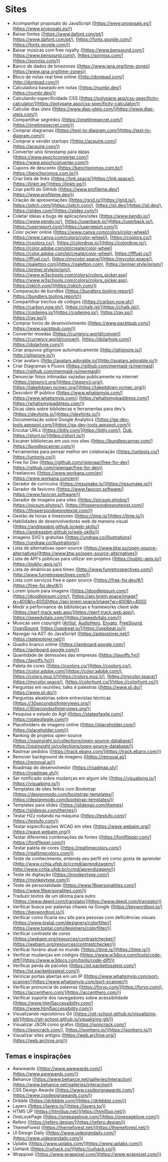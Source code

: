 # Sites

- Acompanhar proposals do JavaScript ([https://www.proposals.es/](https://www.proposals.es/))
- Baixar fontes ([https://www.dafont.com/pt/](https://www.dafont.com/pt/), [https://fonts.google.com/](https://fonts.google.com/))
- Baixar músicas com free royalty ([https://www.bensound.com/](https://www.bensound.com/), [https://sonniss.com/](https://sonniss.com/))
- Banco de dados de timezones ([https://www.iana.org/time-zones](https://www.iana.org/time-zones))
- Bloco de notas real time online ([http://dontpad.com/](http://dontpad.com/))
- Calculadora baseado em notas ([https://numbr.dev/](https://numbr.dev/))
- Calculando especificidade CSS ([https://polypane.app/css-specificity-calculator/](https://polypane.app/css-specificity-calculator/))
- Calcular dias úteis ([https://www.dias-uteis.com/](https://www.dias-uteis.com/))
- Compartilhar segredos ([https://onetimesecret.com/](https://onetimesecret.com/))
- Comprar diagramas ([https://text-to-diagram.com/](https://text-to-diagram.com/))
- Comprar e vender startups ([https://acquire.com/](https://acquire.com/))
- Converter unix timestamp para datas ([https://www.epochconverter.com/](https://www.epochconverter.com/))
- Cupons de desconto ([https://benchpromos.com.br/](https://benchpromos.com.br/))
- Criar lista de links ([https://link.space/](https://link.space/), [https://linktr.ee/](https://linktr.ee/))
- Criar perfil do GitHub ([https://www.profileme.dev/](https://www.profileme.dev/))
- Criação de apresentações ([https://grid.is/](https://grid.is/), [https://pitch.com/](https://pitch.com/), [https://sli.dev/](https://sli.dev/), [https://slides.com/](https://slides.com/))
- Coletar ideias e bugs de aplicações/sites ([https://www.pendo.io/](https://www.pendo.io/), [https://userback.io/](https://userback.io/), [https://userreport.com/](https://userreport.com/))
- Color picker online ([https://www.canva.com/colors/color-wheel/](https://www.canva.com/colors/color-wheel/), [https://coolors.co/](https://coolors.co/), [https://colordrop.io/](https://colordrop.io/), [https://color.adobe.com/pt/create/color-wheel](https://color.adobe.com/pt/create/color-wheel), [https://fffuel.co/](https://fffuel.co/), [https://mycolor.space/](https://mycolor.space/), [https://paletton.com](https://paletton.com), [https://primer.style/prism/](https://primer.style/prism/), [https://www.w3schools.com/colors/colors_picker.asp](https://www.w3schools.com/colors/colors_picker.asp), [https://oklch.com/](https://oklch.com/))
- Comparação de bundles ([https://bundlers.tooling.report/](https://bundlers.tooling.report/))
- Compartilhar trechos de códigos ([https://carbon.now.sh/](https://carbon.now.sh/), [https://chalk.ist/](https://chalk.ist/), [https://codeimg.io/](https://codeimg.io/), [https://ray.so/](https://ray.so/))
- Comprar livros de desenvolvimento ([https://www.packtpub.com/](https://www.packtpub.com/))
- Converter moedas ([https://currency.world/convert](https://currency.world/convert), [https://dolarhoje.com/](https://dolarhoje.com/))
- Criar arquivos gitignore automaticamente ([http://gitignore.io/](http://gitignore.io/))
- Criar avatars ([http://avatars.adorable.io/](http://avatars.adorable.io/))
- Criar Diagramas e Fluxos ([https://github.com/mermaid-js/mermaid](https://github.com/mermaid-js/mermaid))
- Denunciar fotos intimadas vazadas publicamente na internet ([https://stopncii.org/](https://stopncii.org/), [https://takeitdown.ncmec.org/](https://takeitdown.ncmec.org/))
- Descobrir IP público ([https://www.whatismyip.com/](https://www.whatismyip.com/) [https://whatismyipaddress.com/](https://whatismyipaddress.com/))
- Dicas úteis sobre bibliotecas e ferramentas para dev's ([https://devhints.io/](https://devhints.io/))
- Documentação sobre Google Analytics ([https://ga-dev-tools.appspot.com/](https://ga-dev-tools.appspot.com/))
- Encutar URLs ([https://bitly.com/](https://bitly.com/), [Dub](https://dub.co/), [https://short.io/](https://short.io/))
- Escaner bibliotecas em uso nos sites ([https://bundlescanner.com/](https://bundlescanner.com/))
- Ferramentas para pensar melhor em colaboração ([https://untools.co/](https://untools.co/))
- Free for Dev ([https://github.com/ripienaar/free-for-dev](https://github.com/ripienaar/free-for-dev))
- Freelances ([https://www.workana.com/en](https://www.workana.com/en))
- Gerador de curriculos ([https://resumake.io/](https://resumake.io/))
- Gerador de favicons ([https://www.favicon.software/](https://www.favicon.software/))
- Gerador de imagens para sites ([https://picsum.photos/](https://picsum.photos/), [https://thispersondoesnotexist.com/](https://thispersondoesnotexist.com/))
- Gestão de horas e timezones ([https://time.is/](https://time.is/))
- Habilidades de desenvolvedores web de maneira visual ([https://andreasbm.github.io/web-skills/](https://andreasbm.github.io/web-skills/))
- Imagens SVG's gratuitas ([https://undraw.co/illustrations](https://undraw.co/illustrations))
- Lista de alternativas open-source ((https://www.btw.so/open-source-alternatives)[https://www.btw.so/open-source-alternatives])
- Lista de API's públicas para utilizar em projetos ([https://public-apis.io/](https://public-apis.io/))
- Lista de dinâmicas para times ([http://www.funretrospectives.com/](http://www.funretrospectives.com/))
- Lista com serviços free e open source ([https://free-for.dev/#/](https://free-for.dev/#/))
- Lorem ipsum para imagens ([https://doodleipsum.com/](https://doodleipsum.com/), [https://api.lorem.space/image?w=400&h=400](https://api.lorem.space/image?w=400&h=400))
- Medir a performance de bibliotecas e frameworks client side ([https://perf-track.web.app/](https://perf-track.web.app/), [https://speedvitals.com/](https://speedvitals.com/))
- Musicas sem copyright ([Artlist](https://artlist.io/), [AudioHero](https://www.audiohero.com/), [Envato](https://www.envato.com/), [FreeSound](https://freesound.org/), [OvaniSound](https://ovanisound.com/), [https://uppbeat.io/](https://uppbeat.io/))
- Navegar na AST do JavaScript ([https://astexplorer.net/](https://astexplorer.net/))
- Quadro branco online ([https://jamboard.google.com/](https://jamboard.google.com/))
- Quantidade de demissões das empresas ([https://layoffs.fyi/](https://layoffs.fyi/))
- Paleta de cores ([https://coolors.co/](https://coolors.co/), [https://color.adobe.com/](https://color.adobe.com/), [https://colors.muz.li/](https://colors.muz.li/), [https://mycolor.space/](https://mycolor.space/), [https://colorhunt.co/](https://colorhunt.co/))
- Perguntas em reuniões, talks e palestras ([https://www.sli.do/](https://www.sli.do/))
- Perguntas aleatórias sobre entrevistas técnicas ([https://30secondsofinterviews.org/](https://30secondsofinterviews.org/))
- Pesquisa e estado do Ágil ([https://stateofagile.com/](https://stateofagile.com/))
- Placeholders de imagens online ([https://placeholder.com/](https://placeholder.com/))
- Ranking de projetos open-source ([https://ossinsight.io/collections/open-source-database/](https://ossinsight.io/collections/open-source-database/))
- Rastrear pedidos ([https://track.ebanx.com/](https://track.ebanx.com/))
- Remover background de imagens ([https://removal.ai/](https://removal.ai/))
- Roadmap do desenvolvedor ([https://roadmap.sh/](https://roadmap.sh/))
- Ser notificado sobre mudanças em algum site ([https://visualping.io/](https://visualping.io/))
- Templates de sites feitos com Bootstrap ([https://designmodo.com/bootstrap-templates/](https://designmodo.com/bootstrap-templates/))
- Templates para slides ([https://slidesgo.com/themes](https://slidesgo.com/themes))
- Testar HZz rodando na máquina ([https://testufo.com/](https://testufo.com/))
- Testar especificações WCAG em sites ([https://wave.webaim.org/](https://wave.webaim.org/))
- Testar diferentes combinações de fontes ([https://fontflipper.com/](https://fontflipper.com/))
- Testar paleta de cores ([https://realtimecolors.com/](https://realtimecolors.com/))
- Teste de conhecimento, entenda seu perfil em como gosta de aprender ([http://www.cchla.ufpb.br/ccmd/aprendizagem/](http://www.cchla.ufpb.br/ccmd/aprendizagem/))
- Teste de digitação ([https://monkeytype.com/](https://monkeytype.com/))
- Teste de personalidade ([https://www.16personalities.com/](https://www.16personalities.com/))
- Traduzir textos de um idioma para outro ([https://www.deepl.com/translator](https://www.deepl.com/translator))
- Verificar busca por palavras chaves na Google ([https://keywordtool.io/](https://keywordtool.io/))
- Verificar como ficaria seu site para pessoas com deficiências visuais ([https://www.toptal.com/designers/colorfilter/](https://www.toptal.com/designers/colorfilter/))
- Verificar contraste de cores ([https://webaim.org/resources/contrastchecker/](https://webaim.org/resources/contrastchecker/))
- Verificar horário atual no mundo ([https://time.is/](https://time.is/))
- Verificar mudanças em códigos ([https://www.w3docs.com/tools/code-diff/](https://www.w3docs.com/tools/code-diff/))
- Verificar perda de pacotes ([https://pt.packetlosstest.com/](https://pt.packetlosstest.com/))
- Veriricar portas abertas em um IP ([https://www.whatismyip.com/port-scanner/](https://www.whatismyip.com/port-scanner/))
- Verificar pronuncia de palavras ([https://forvo.com/](https://forvo.com/), [https://accenthero.com/](https://accenthero.com/))
- Verificar suporte dos navegadores sobre acessibilidade ([https://www.html5accessibility.com/](https://www.html5accessibility.com/))
- Visualizando repositórios Git ([https://git-school.github.io/visualizing-git/](https://git-school.github.io/visualizing-git/))
- Visualizar JSON como grafos ([https://jsoncrack.com/](https://jsoncrack.com/), [https://jsonhero.io/](https://jsonhero.io/))
- Visualizar sites antigos ([https://web.archive.org/](https://web.archive.org/))

## Temas e inspirações
- Awwwards ([https://www.awwwards.com/](https://www.awwwards.com/))
- Behance ([https://www.behance.net/galleries/interaction](https://www.behance.net/galleries/interaction))
- CSS Design Awards ([https://www.cssdesignawards.com/](https://www.cssdesignawards.com/))
- Dribble ([https://dribbble.com/](https://dribbble.com/))
- Layers ([https://layers.to/](https://layers.to/))
- HTM5 UP ([https://html5up.net/](https://html5up.net/))
- OneLovePage ([https://onepagelove.com/](https://onepagelove.com/))
- Refero ([https://refero.design/](https://refero.design/))
- ThemeForest ([https://themeforest.net/](https://themeforest.net/))
- UI Design Daily ([https://www.uidesigndaily.com/](https://www.uidesigndaily.com/))
- Uplabs ([https://www.uplabs.com/](https://www.uplabs.com/))
- UxHack ([https://uxhack.co/](https://uxhack.co/))
- Wrappixel ([https://www.wrappixel.com/](https://www.wrappixel.com/))
